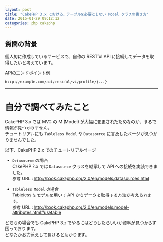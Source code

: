 ```yaml
---
layout: post
title: "CakePHP 3.x における、テーブルを必要としない Model クラスの書き方"
date: 2015-01-29 09:12:12
categories: php cakephp
---
```

<h2>質問の背景</h2>

<p>個人的に作成しているサービスで、自作の RESTful API に接続してデータを取得したいと考えています。</p>

<p>APIのエンドポイント例</p>

<pre><code>http://example.com/api/restful/v1/profile/{...}
</code></pre>

<hr>

<h1>自分で調べてみたこと</h1>

<p>CakePHP 3.x では MVC の M (Model) が大幅に変更されたためなのか、まるで情報が見つかりません。<br>
チュートリアルにも <code>Tableless Model</code> や <code>Datasource</code> に言及したページが見つかりませんでした。</p>

<p>以下、CakePHP 2.x でのチュートリアルページ</p>

<ul>
<li><p><code>Datasource</code> の場合<br>
CakePHP 2.x では <code>Datasource</code> クラスを継承して API への接続を実装できました。<br>
参考 URL : <a href="http://book.cakephp.org/2.0/en/models/datasources.html" rel="nofollow">http://book.cakephp.org/2.0/en/models/datasources.html</a></p></li>
<li><p><code>Tableless Model</code> の場合<br>
Tableless なモデルを用いて API からデータを取得する方法が考えられます。<br>
参考 URL : <a href="http://book.cakephp.org/2.0/en/models/model-attributes.html#usetable" rel="nofollow">http://book.cakephp.org/2.0/en/models/model-attributes.html#usetable</a></p></li>
</ul>

<p>どちらの場合でも CakePHP 3.x でやるにはどうしたらいいか資料が見つからず困っております。<br>
どなたかお力添えして頂けると助かります。</p>
